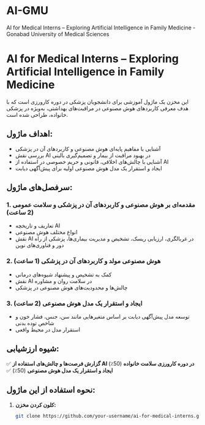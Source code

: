 # AI-GMU
AI for Medical Interns – Exploring Artificial Intelligence in Family Medicine - Gonabad University of Medical Sciences
# AI for Medical Interns – Exploring Artificial Intelligence in Family Medicine  

این مخزن یک ماژول آموزشی برای دانشجویان پزشکی در دوره کارورزی است که با هدف معرفی کاربردهای هوش مصنوعی در مراقبت‌های بهداشتی، به‌ویژه در پزشکی خانواده، طراحی شده است.  

## **اهداف ماژول:**  
- آشنایی با مفاهیم پایه‌ای هوش مصنوعی و کاربردهای آن در پزشکی  
- بررسی نقش AI در بهبود مراقبت از بیمار و تصمیم‌گیری بالینی  
- آشنایی با چالش‌های اخلاقی، قانونی و حریم خصوصی در استفاده از AI  
- ایجاد و استقرار یک مدل هوش مصنوعی اولیه برای پیش‌آگهی دیابت  

## **سرفصل‌های ماژول:**  

### **1. مقدمه‌ای بر هوش مصنوعی و کاربردهای آن در پزشکی و سلامت عمومی** (2 ساعت)  
- تعاریف و تاریخچه AI  
- انواع مختلف هوش مصنوعی  
- نقش AI در غربالگری، ارزیابی ریسک، تشخیص و مدیریت بیماری‌ها، پزشکی از راه دور و فناوری‌های نوین  

### **2. هوش مصنوعی مولد و کاربردهای آن در پزشکی** (1 ساعت)  
- کمک به تشخیص و پیشنهاد شیوه‌های درمانی  
- نقش AI در سلامت روان و مشاوره  
- چالش‌ها و محدودیت‌های هوش مصنوعی در پزشکی  

### **3. ایجاد و استقرار یک مدل هوش مصنوعی** (2 ساعت)  
- توسعه مدل پیش‌آگهی دیابت بر اساس متغیرهایی مانند سن، جنس، فشار خون و شاخص توده بدنی  
- استقرار مدل در محیط واقعی  

## **شیوه ارزشیابی:**  
✅ **گزارش فرصت‌ها و چالش‌های استفاده از AI در دوره کارورزی سلامت خانواده** (50٪)  
✅ **ایجاد و استقرار یک مدل هوش مصنوعی** (50٪)  

## **نحوه استفاده از این ماژول:**  
1. **کلون کردن مخزن:**  
   ```bash
   git clone https://github.com/your-username/ai-for-medical-interns.git
